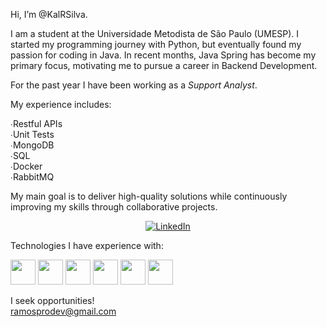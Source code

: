 Hi, I’m @KalRSilva.

I am a student at the Universidade Metodista de São Paulo (UMESP).
I started my programming journey with Python, but eventually found my passion for coding in Java.
In recent months, Java Spring has become my primary focus, motivating me to pursue a career in Backend Development.

For the past year I have been working as a *Support Analyst*.

My experience includes:

∙Restful APIs  
∙Unit Tests  
∙MongoDB  
∙SQL  
∙Docker  
∙RabbitMQ  

My main goal is to deliver high-quality solutions while continuously improving my skills through collaborative projects.

<p align="center">
  <a href="https://www.linkedin.com/in/your-linkedin-username/" target="_blank">
    <img 
      src="https://img.shields.io/badge/-LinkedIn-0077B5?style=flat-square&logo=linkedin&logoColor=white" 
      alt="LinkedIn"
    />
  </a>
</p>







Technologies I have experience with:

<img src="https://conteige.cloud/wp-content/uploads/2021/07/java.png" width="40" height="40"> <img src="https://user-images.githubusercontent.com/2575745/67964810-4d9a2980-fbd7-11e9-8cf7-661ded187ee6.png" width="40" height="40"> <img src="https://img.icons8.com/?size=512&id=90519&format=png" width="40" height="40"> <img src="https://cdn.iconscout.com/icon/free/png-256/free-amazon-aws-icon-svg-download-png-2944772.png?f=webp" width="40" height="40"> <img src="https://images.icon-icons.com/2415/PNG/512/mongodb_original_wordmark_logo_icon_146425.png" width="40" height="40"> <img src="https://images.icon-icons.com/2415/PNG/512/postgresql_plain_wordmark_logo_icon_146390.png" width="40" height="40">

I seek opportunities!     
ramosprodev@gmail.com

